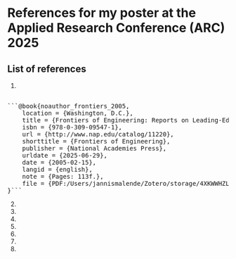 # References for my poster at the Applied Research Conference (ARC) 2025
## List of references
1. 
<pre> 
```@book{noauthor_frontiers_2005,
	location = {Washington, D.C.},
	title = {Frontiers of Engineering: Reports on Leading-Edge Engineering from the 2004 {NAE} Symposium on Frontiers of Engineering},
	isbn = {978-0-309-09547-1},
	url = {http://www.nap.edu/catalog/11220},
	shorttitle = {Frontiers of Engineering},
	publisher = {National Academies Press},
	urldate = {2025-06-29},
	date = {2005-02-15},
	langid = {english},
	note = {Pages: 113f.},
	file = {PDF:/Users/jannismalende/Zotero/storage/4XKWWHZL/2005 - Frontiers of Engineering Reports on Leading-Edge Engineering from the 2004 NAE Symposium on Frontie.pdf:application/pdf},
}``` 
</pre>


2. 
3. 
4.
5.
6.
7.
8.
